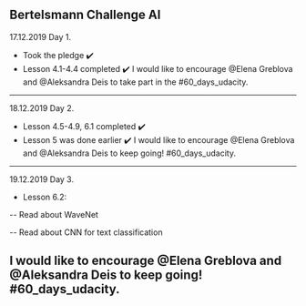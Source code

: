**Bertelsmann Challenge AI**
---------------------------------

17.12.2019 Day 1.
- Took the pledge :heavy_check_mark:
- Lesson 4.1-4.4 completed :heavy_check_mark:
I would like to encourage @Elena Greblova and @Aleksandra Deis to take part in the #60_days_udacity.
---------------------------------

18.12.2019 Day 2.
- Lesson 4.5-4.9, 6.1 completed :heavy_check_mark:
- Lesson 5 was done earlier :heavy_check_mark:
I would like to encourage @Elena Greblova and @Aleksandra Deis to keep going! #60_days_udacity.
---------------------------------

19.12.2019 Day 3.
- Lesson 6.2:

-- Read about WaveNet

-- Read about CNN for text classification

I would like to encourage @Elena Greblova and @Aleksandra Deis to keep going! #60_days_udacity.
---------------------------------
